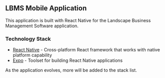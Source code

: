 ## LBMS Mobile Application

This application is built with React Native for the Landscape Business Management Software application.

### Technology Stack

- [React Native](https://reactnative.dev) - Cross-platform React framework that works with native platform capability
- [Expo](https://expo.dev) - Toolset for building React Native applications

As the application evolves, more will be added to the stack list.

